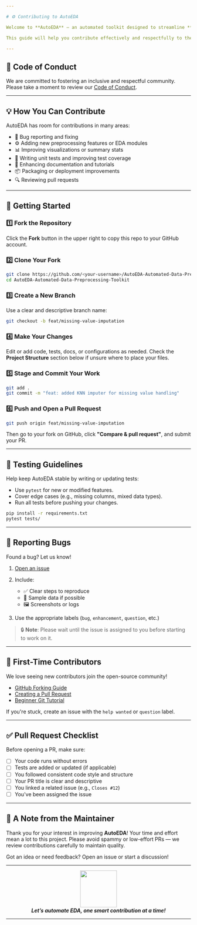 ```yaml
---

# ⚙️ Contributing to AutoEDA

Welcome to **AutoEDA** – an automated toolkit designed to streamline **exploratory data analysis (EDA)** and **data preprocessing** workflows. Whether you’re here to squash bugs, optimize algorithms, add new modules, improve documentation, or suggest new ideas, **we're excited to collaborate with you**! 📊🤝

This guide will help you contribute effectively and respectfully to the project.

---
```


## 📜 Code of Conduct

We are committed to fostering an inclusive and respectful community. Please take a moment to review our [Code of Conduct](CODE_OF_CONDUCT.md).

---

## 💡 How You Can Contribute

AutoEDA has room for contributions in many areas:

* 🐛 Bug reporting and fixing
* ⚙️ Adding new preprocessing features or EDA modules
* 📊 Improving visualizations or summary stats
* 🧪 Writing unit tests and improving test coverage
* 📝 Enhancing documentation and tutorials
* 📦 Packaging or deployment improvements
* 🔍 Reviewing pull requests

---

## 🚀 Getting Started

### 1️⃣ Fork the Repository

Click the **Fork** button in the upper right to copy this repo to your GitHub account.

### 2️⃣ Clone Your Fork

```bash
git clone https://github.com/<your-username>/AutoEDA-Automated-Data-Preprocessing-Toolkit.git
cd AutoEDA-Automated-Data-Preprocessing-Toolkit
```

### 3️⃣ Create a New Branch

Use a clear and descriptive branch name:

```bash
git checkout -b feat/missing-value-imputation
```

### 4️⃣ Make Your Changes

Edit or add code, tests, docs, or configurations as needed. Check the **Project Structure** section below if unsure where to place your files.

### 5️⃣ Stage and Commit Your Work

```bash
git add .
git commit -m "feat: added KNN imputer for missing value handling"
```

### 6️⃣ Push and Open a Pull Request

```bash
git push origin feat/missing-value-imputation
```

Then go to your fork on GitHub, click **"Compare & pull request"**, and submit your PR.

---

## 🧪 Testing Guidelines

Help keep AutoEDA stable by writing or updating tests:

* Use `pytest` for new or modified features.
* Cover edge cases (e.g., missing columns, mixed data types).
* Run all tests before pushing your changes.

```bash
pip install -r requirements.txt
pytest tests/
```

---

## 🐛 Reporting Bugs

Found a bug? Let us know!

1. [Open an issue](https://github.com/Nidhi-Satyapriya/AutoEDA-Automated-Data-Preprocessing-Toolkit/issues/new)
2. Include:

   * ✅ Clear steps to reproduce
   * 🧪 Sample data if possible
   * 🖼️ Screenshots or logs
3. Use the appropriate labels (`bug`, `enhancement`, `question`, etc.)

> 🔒 **Note**: Please wait until the issue is assigned to you before starting to work on it.

---

## 🙌 First-Time Contributors

We love seeing new contributors join the open-source community!

* [GitHub Forking Guide](https://docs.github.com/en/get-started/quickstart/fork-a-repo)
* [Creating a Pull Request](https://opensource.com/article/19/7/create-pull-request-github)
* [Beginner Git Tutorial](https://www.freecodecamp.org/news/learn-the-basics-of-git-in-under-10-minutes/)

If you're stuck, create an issue with the `help wanted` or `question` label.

---

## ✅ Pull Request Checklist

Before opening a PR, make sure:

* [ ] Your code runs without errors
* [ ] Tests are added or updated (if applicable)
* [ ] You followed consistent code style and structure
* [ ] Your PR title is clear and descriptive
* [ ] You linked a related issue (e.g., `Closes #12`)
* [ ] You've been assigned the issue

---

## 🙏 A Note from the Maintainer

Thank you for your interest in improving **AutoEDA**! Your time and effort mean a lot to this project. Please avoid spammy or low-effort PRs — we review contributions carefully to maintain quality.

Got an idea or need feedback? Open an issue or start a discussion!

---

<div align="center">
  <img src="https://media.giphy.com/media/xUPGcguWZHRC2HyBRS/giphy.gif" width="100" />
  <br />
  <em><b>Let’s automate EDA, one smart contribution at a time!</b></em>
</div>

---
